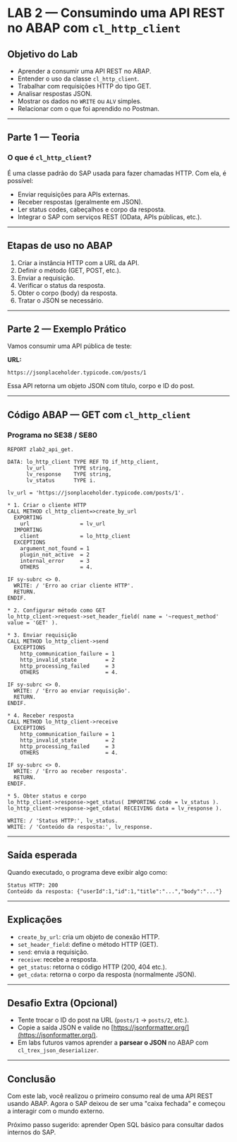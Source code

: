 # LAB 2 — Consumindo uma API REST no ABAP com `cl_http_client`

## Objetivo do Lab

- Aprender a consumir uma API REST no ABAP.
- Entender o uso da classe `cl_http_client`.
- Trabalhar com requisições HTTP do tipo GET.
- Analisar respostas JSON.
- Mostrar os dados no `WRITE` ou `ALV` simples.
- Relacionar com o que foi aprendido no Postman.

---

## Parte 1 — Teoria

### O que é `cl_http_client`?

É uma classe padrão do SAP usada para fazer chamadas HTTP. Com ela, é possível:

- Enviar requisições para APIs externas.
- Receber respostas (geralmente em JSON).
- Ler status codes, cabeçalhos e corpo da resposta.
- Integrar o SAP com serviços REST (OData, APIs públicas, etc.).

---

## Etapas de uso no ABAP

1. Criar a instância HTTP com a URL da API.
2. Definir o método (GET, POST, etc.).
3. Enviar a requisição.
4. Verificar o status da resposta.
5. Obter o corpo (body) da resposta.
6. Tratar o JSON se necessário.

---

## Parte 2 — Exemplo Prático

Vamos consumir uma API pública de teste:

**URL:**  

``` https://jsonplaceholder.typicode.com/posts/1 ```

Essa API retorna um objeto JSON com título, corpo e ID do post.

---

## Código ABAP — GET com `cl_http_client`

### Programa no SE38 / SE80

```abap
REPORT zlab2_api_get.

DATA: lo_http_client TYPE REF TO if_http_client,
      lv_url         TYPE string,
      lv_response    TYPE string,
      lv_status      TYPE i.

lv_url = 'https://jsonplaceholder.typicode.com/posts/1'.

* 1. Criar o cliente HTTP
CALL METHOD cl_http_client=>create_by_url
  EXPORTING
    url                = lv_url
  IMPORTING
    client             = lo_http_client
  EXCEPTIONS
    argument_not_found = 1
    plugin_not_active  = 2
    internal_error     = 3
    OTHERS             = 4.

IF sy-subrc <> 0.
  WRITE: / 'Erro ao criar cliente HTTP'.
  RETURN.
ENDIF.

* 2. Configurar método como GET
lo_http_client->request->set_header_field( name = '~request_method' value = 'GET' ).

* 3. Enviar requisição
CALL METHOD lo_http_client->send
  EXCEPTIONS
    http_communication_failure = 1
    http_invalid_state         = 2
    http_processing_failed     = 3
    OTHERS                     = 4.

IF sy-subrc <> 0.
  WRITE: / 'Erro ao enviar requisição'.
  RETURN.
ENDIF.

* 4. Receber resposta
CALL METHOD lo_http_client->receive
  EXCEPTIONS
    http_communication_failure = 1
    http_invalid_state         = 2
    http_processing_failed     = 3
    OTHERS                     = 4.

IF sy-subrc <> 0.
  WRITE: / 'Erro ao receber resposta'.
  RETURN.
ENDIF.

* 5. Obter status e corpo
lo_http_client->response->get_status( IMPORTING code = lv_status ).
lo_http_client->response->get_cdata( RECEIVING data = lv_response ).

WRITE: / 'Status HTTP:', lv_status.
WRITE: / 'Conteúdo da resposta:', lv_response.
```

---

## Saída esperada

Quando executado, o programa deve exibir algo como:

```
Status HTTP: 200
Conteúdo da resposta: {"userId":1,"id":1,"title":"...","body":"..."}
```

---

## Explicações

- `create_by_url`: cria um objeto de conexão HTTP.
- `set_header_field`: define o método HTTP (GET).
- `send`: envia a requisição.
- `receive`: recebe a resposta.
- `get_status`: retorna o código HTTP (200, 404 etc.).
- `get_cdata`: retorna o corpo da resposta (normalmente JSON).

---

## Desafio Extra (Opcional)

- Tente trocar o ID do post na URL (`posts/1` → `posts/2`, etc.).
- Copie a saída JSON e valide no [https://jsonformatter.org/](https://jsonformatter.org/).
- Em labs futuros vamos aprender a **parsear o JSON** no ABAP com `cl_trex_json_deserializer`.

---

## Conclusão

Com este lab, você realizou o primeiro consumo real de uma API REST usando ABAP. Agora o SAP deixou de ser uma "caixa fechada" e começou a interagir com o mundo externo.

Próximo passo sugerido: aprender Open SQL básico para consultar dados internos do SAP.
